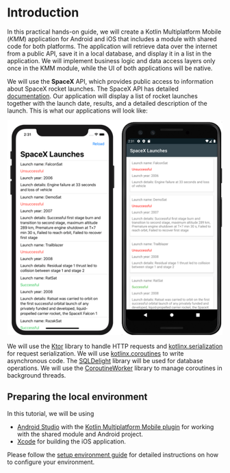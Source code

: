 # Introduction

In this practical hands-on guide, we will create a Kotlin Multiplatform Mobile (_KMM_) application for Android and iOS that includes a module with shared code for both platforms. The application will retrieve data over the internet from a public API, save it in a local database, and display it in a list in the application. We will implement business logic and data access layers only once in the KMM module, while the UI of both applications will be native.

We will use the **SpaceX** API, which provides public access to information about SpaceX rocket launches. The SpaceX API has detailed [documentation](https://docs.spacexdata.com/?version=latest). Our application will display a list of rocket launches together with the launch date, results, and a detailed description of the launch. This is what our applications will look like:

![Emulator and Simulator](./assets/android-and-ios.png)

We will use the [Ktor](https://ktor.io/clients/index.html) library to handle HTTP requests and [kotlinx.serialization](https://github.com/Kotlin/kotlinx.serialization) for request serialization. We will use [kotlinx.coroutines](https://github.com/Kotlin/kotlinx.coroutines) to write asynchronous code. The [SQLDelight](https://github.com/cashapp/sqldelight) library will be used for database operations. We will use the [CoroutineWorker](https://github.com/Autodesk/coroutineworker) library to manage coroutines in background threads.

## Preparing the local environment

In this tutorial, we will be using 
* [Android Studio](https://developer.android.com/studio/) with the [Kotlin Multiplatform Mobile plugin](https://plugins.jetbrains.com/plugin/13881-mobile-multiplatform) for working with the shared module and Android project.
* [Xcode](https://developer.apple.com/xcode/) for building the iOS application.

Please follow the [setup environment guide](https://helpserver.labs.jb.gg/help/kotlin-mobile/setup.html) for detailed instructions on how to configure your environment.
